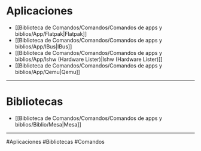 # Aplicaciones
- [[Biblioteca de Comandos/Comandos/Comandos de apps y biblios/App/Flatpak|Flatpak]]
- [[Biblioteca de Comandos/Comandos/Comandos de apps y biblios/App/IBus|IBus]]
- [[Biblioteca de Comandos/Comandos/Comandos de apps y biblios/App/lshw (Hardware Lister)|lshw (Hardware Lister)]]
- [[Biblioteca de Comandos/Comandos/Comandos de apps y biblios/App/Qemu|Qemu]]
---
# Bibliotecas
- [[Biblioteca de Comandos/Comandos/Comandos de apps y biblios/Biblio/Mesa|Mesa]]
---
#Aplicaciones #Bibliotecas #Comandos

